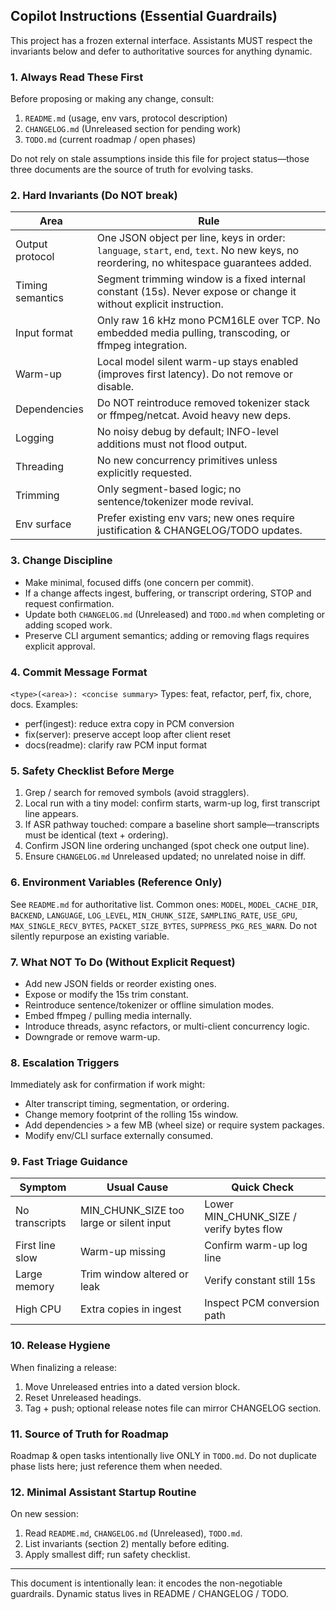 ## Copilot Instructions (Essential Guardrails)

This project has a frozen external interface. Assistants MUST respect the invariants below and defer to authoritative sources for anything dynamic.

### 1. Always Read These First

Before proposing or making any change, consult:

1. `README.md` (usage, env vars, protocol description)
2. `CHANGELOG.md` (Unreleased section for pending work)
3. `TODO.md` (current roadmap / open phases)

Do not rely on stale assumptions inside this file for project status—those three documents are the source of truth for evolving tasks.

### 2. Hard Invariants (Do NOT break)

| Area             | Rule                                                                                                                                     |
| ---------------- | ---------------------------------------------------------------------------------------------------------------------------------------- |
| Output protocol  | One JSON object per line, keys in order: `language`, `start`, `end`, `text`. No new keys, no reordering, no whitespace guarantees added. |
| Timing semantics | Segment trimming window is a fixed internal constant (15s). Never expose or change it without explicit instruction.                      |
| Input format     | Only raw 16 kHz mono PCM16LE over TCP. No embedded media pulling, transcoding, or ffmpeg integration.                                    |
| Warm-up          | Local model silent warm-up stays enabled (improves first latency). Do not remove or disable.                                             |
| Dependencies     | Do NOT reintroduce removed tokenizer stack or ffmpeg/netcat. Avoid heavy new deps.                                                       |
| Logging          | No noisy debug by default; INFO-level additions must not flood output.                                                                   |
| Threading        | No new concurrency primitives unless explicitly requested.                                                                               |
| Trimming         | Only segment-based logic; no sentence/tokenizer mode revival.                                                                            |
| Env surface      | Prefer existing env vars; new ones require justification & CHANGELOG/TODO updates.                                                       |

### 3. Change Discipline

- Make minimal, focused diffs (one concern per commit).
- If a change affects ingest, buffering, or transcript ordering, STOP and request confirmation.
- Update both `CHANGELOG.md` (Unreleased) and `TODO.md` when completing or adding scoped work.
- Preserve CLI argument semantics; adding or removing flags requires explicit approval.

### 4. Commit Message Format

`<type>(<area>): <concise summary>`
Types: feat, refactor, perf, fix, chore, docs.
Examples:

- perf(ingest): reduce extra copy in PCM conversion
- fix(server): preserve accept loop after client reset
- docs(readme): clarify raw PCM input format

### 5. Safety Checklist Before Merge

1. Grep / search for removed symbols (avoid stragglers).
2. Local run with a tiny model: confirm starts, warm-up log, first transcript line appears.
3. If ASR pathway touched: compare a baseline short sample—transcripts must be identical (text + ordering).
4. Confirm JSON line ordering unchanged (spot check one output line).
5. Ensure `CHANGELOG.md` Unreleased updated; no unrelated noise in diff.

### 6. Environment Variables (Reference Only)

See `README.md` for authoritative list. Common ones: `MODEL`, `MODEL_CACHE_DIR`, `BACKEND`, `LANGUAGE`, `LOG_LEVEL`, `MIN_CHUNK_SIZE`, `SAMPLING_RATE`, `USE_GPU`, `MAX_SINGLE_RECV_BYTES`, `PACKET_SIZE_BYTES`, `SUPPRESS_PKG_RES_WARN`.
Do not silently repurpose an existing variable.

### 7. What NOT To Do (Without Explicit Request)

- Add new JSON fields or reorder existing ones.
- Expose or modify the 15s trim constant.
- Reintroduce sentence/tokenizer or offline simulation modes.
- Embed ffmpeg / pulling media internally.
- Introduce threads, async refactors, or multi-client concurrency logic.
- Downgrade or remove warm-up.

### 8. Escalation Triggers

Immediately ask for confirmation if work might:

- Alter transcript timing, segmentation, or ordering.
- Change memory footprint of the rolling 15s window.
- Add dependencies > a few MB (wheel size) or require system packages.
- Modify env/CLI surface externally consumed.

### 9. Fast Triage Guidance

| Symptom         | Usual Cause                              | Quick Check                              |
| --------------- | ---------------------------------------- | ---------------------------------------- |
| No transcripts  | MIN_CHUNK_SIZE too large or silent input | Lower MIN_CHUNK_SIZE / verify bytes flow |
| First line slow | Warm-up missing                          | Confirm warm-up log line                 |
| Large memory    | Trim window altered or leak              | Verify constant still 15s                |
| High CPU        | Extra copies in ingest                   | Inspect PCM conversion path              |

### 10. Release Hygiene

When finalizing a release:

1. Move Unreleased entries into a dated version block.
2. Reset Unreleased headings.
3. Tag + push; optional release notes file can mirror CHANGELOG section.

### 11. Source of Truth for Roadmap

Roadmap & open tasks intentionally live ONLY in `TODO.md`. Do not duplicate phase lists here; just reference them when needed.

### 12. Minimal Assistant Startup Routine

On new session:

1. Read `README.md`, `CHANGELOG.md` (Unreleased), `TODO.md`.
2. List invariants (section 2) mentally before editing.
3. Apply smallest diff; run safety checklist.

---

This document is intentionally lean: it encodes the non-negotiable guardrails. Dynamic status lives in README / CHANGELOG / TODO.
